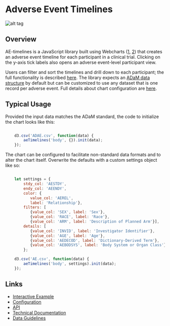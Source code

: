 # Adverse Event Timelines 


![alt tag](https://user-images.githubusercontent.com/31038805/31092946-129c8044-a77e-11e7-9f2f-4ba855684cdf.gif)

## Overview
AE-timelines is a JavaScript library built using Webcharts ([1](https://github.com/RhoInc/Webcharts), [2](https://github.com/RhoInc/webcharts-wrapper-boilerplate)) that creates an adverse event timeline for each participant in a clinical trial. Clicking on the y-axis tick labels also opens an adverse event-level participant view.



Users can filter and sort the timelines and drill down to each participant; the full functionality is described [here](https://github.com/RhoInc/ae-timelines/wiki/User-Requirements).
The library expects an [ADaM data structure](https://www.cdisc.org/system/files/members/standard/foundational/adam/ADaM_OCCDS_v1.0.pdf) by default but can be customized to use any dataset that is one record per adverse event.
Full details about chart configuration are [here](Configuration).

## Typical Usage

Provided the input data matches the ADaM standard, the code to initialize the chart looks like this: 

```javascript

    d3.csv('ADAE.csv', function(data) {
        aeTimelines('body', {}).init(data);
    });

```

The chart can be configured to facilitate non-standard data formats and to alter the chart itself. Overwrite the defaults with a custom settings object like so:

```javascript

    let settings = {
        stdy_col: 'AESTDY',
        endy_col: 'AEENDY',
        color: {
           value_col: 'AEREL',
           label: 'Relationship'},
        filters: [
           {value_col: 'SEX', label: 'Sex'},
           {value_col: 'RACE', label: 'Race'},
           {value_col: 'ARM', label: 'Description of Planned Arm'}],
        details: [
           {value_col: 'INVID', label: 'Investigator Identifier'},
           {value_col: 'AGE', label: 'Age'},
           {value_col: 'AEDECOD', label: 'Dictionary-Derived Term'},
           {value_col: 'AEBODSYS', label: 'Body System or Organ Class'}],
        };

    d3.csv('AE.csv', function(data) {
        aeTimelines('body', settings).init(data);
    });

```


## Links

- [Interactive Example](https://rhoinc.github.io/viz-library/examples/0008-safetyExplorer-default/ae-timelines/)
- [Configuration](https://github.com/RhoInc/ae-timelines/wiki/Configuration) 
- [API](https://github.com/RhoInc/ae-timelines/wiki/API)
- [Technical Documentation](https://github.com/RhoInc/ae-timelines/wiki/Technical-Documentation) 
- [Data Guidelines](https://github.com/RhoInc/ae-timelines/wiki/Data-Guidelines)


